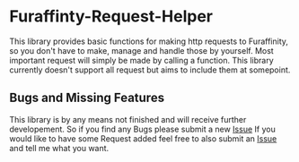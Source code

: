 # Furaffinty-Request-Helper

This library provides basic functions for making http requests to Furaffinity, so you don't have to make, manage and handle those by yourself.
Most important request will simply be made by calling a function. This library currently doesn't support all request but aims to include them at somepoint.

## Bugs and Missing Features

This library is by any means not finished and will receive further developement. So if you find any Bugs please submit a new [Issue](https://github.com/Midori-Dragon/Furaffinty-Request-Helper/issues/new)
If you would like to have some Request added feel free to also submit an [Issue](https://github.com/Midori-Dragon/Furaffinty-Request-Helper/issues/new) and tell me what you want.
